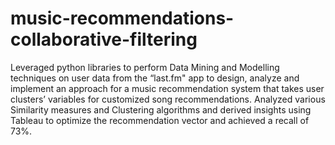 # music-recommendations-collaborative-filtering
Leveraged python libraries to perform Data Mining and Modelling techniques on user data from the “last.fm" app to design, analyze and implement an approach for a music recommendation system that takes user clusters’ variables for customized song recommendations. Analyzed various Similarity measures and Clustering algorithms and derived insights using Tableau to optimize the recommendation vector and achieved a recall of 73%.
